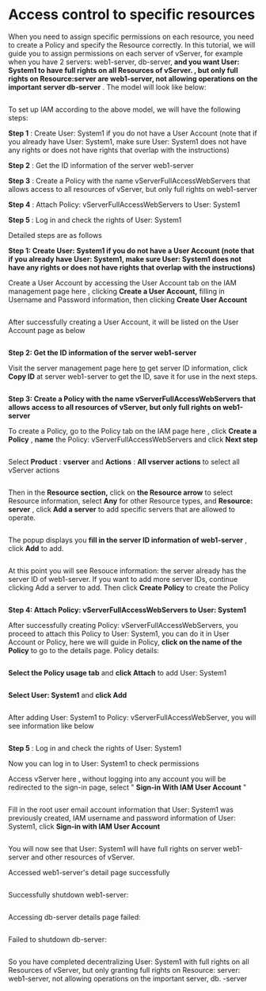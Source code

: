 # Access control to specific resources

When you need to assign specific permissions on each resource, you need to create a Policy and specify the Resource correctly. In this tutorial, we will guide you to assign permissions on each server of vServer, for example when you have 2 servers: web1-server, db-server, **and you want User: System1 to have full rights on all Resources of vServer. , but only full rights on Resource:server are web1-server, not allowing operations on the important server db-server** . The model will look like below:

<figure><img src="https://docs.vngcloud.vn/~gitbook/image?url=https%3A%2F%2F3672463924-files.gitbook.io%2F%7E%2Ffiles%2Fv0%2Fb%2Fgitbook-x-prod.appspot.com%2Fo%2Fspaces%252FB0NrrrdJdpYOYzRkbWp5%252Fuploads%252Fb6DTqNdnWe2LUfCCnJZY%252Fiam-specific-resource.drawio.png%3Falt%3Dmedia%26token%3D85fbe7d0-e189-4f25-a6b1-927aea64d9c9&#x26;width=768&#x26;dpr=4&#x26;quality=100&#x26;sign=e2e3c514&#x26;sv=1" alt=""><figcaption></figcaption></figure>

To set up IAM according to the above model, we will have the following steps:

**Step 1** : Create User: System1 if you do not have a User Account (note that if you already have User: System1, make sure User: System1 does not have any rights or does not have rights that overlap with the instructions)

**Step 2** : Get the ID information of the server web1-server

**Step 3** : Create a Policy with the name vServerFullAccessWebServers that allows access to all resources of vServer, but only full rights on web1-server

**Step 4** : Attach Policy: vServerFullAccessWebServers to User: System1

**Step 5** : Log in and check the rights of User: System1

Detailed steps are as follows

**Step 1: Create User: System1 if you do not have a User Account (note that if you already have User: System1, make sure User: System1 does not have any rights or does not have rights that overlap with the instructions)**

Create a User Account by accessing the User Account tab on the IAM management page here [,](https://iam.console.vngcloud.vn/user-accounts) clicking **Create a User Account,** filling in Username and Password information, then clicking **Create User Account**

<figure><img src="https://docs.vngcloud.vn/~gitbook/image?url=https%3A%2F%2F3672463924-files.gitbook.io%2F%7E%2Ffiles%2Fv0%2Fb%2Fgitbook-x-prod.appspot.com%2Fo%2Fspaces%252FB0NrrrdJdpYOYzRkbWp5%252Fuploads%252Fh99DI1M7zd14TH4fddYZ%252Fimage2023-7-12_15-18-33.png%3Falt%3Dmedia%26token%3Ddd0d78fd-d46d-4dab-bca3-504a1399e838&#x26;width=768&#x26;dpr=4&#x26;quality=100&#x26;sign=8d4f9bb2&#x26;sv=1" alt=""><figcaption></figcaption></figure>

After successfully creating a User Account, it will be listed on the User Account page as below

<figure><img src="https://docs.vngcloud.vn/~gitbook/image?url=https%3A%2F%2F3672463924-files.gitbook.io%2F%7E%2Ffiles%2Fv0%2Fb%2Fgitbook-x-prod.appspot.com%2Fo%2Fspaces%252FB0NrrrdJdpYOYzRkbWp5%252Fuploads%252FtT7hVLY2ITRVPFTHooqq%252Fimage2023-7-12_15-19-37.png%3Falt%3Dmedia%26token%3D864c508a-f984-4114-8c9b-27bf6b0f5164&#x26;width=768&#x26;dpr=4&#x26;quality=100&#x26;sign=faf9ba40&#x26;sv=1" alt=""><figcaption></figcaption></figure>

**Step 2: Get the ID information of the server web1-server**

Visit the server management page here [to](https://hcm-3.console.vngcloud.vn/vserver/v-server/cloud-server) get server ID information, click **Copy ID** at server web1-server to get the ID, save it for use in the next steps.

<figure><img src="https://docs.vngcloud.vn/~gitbook/image?url=https%3A%2F%2F3672463924-files.gitbook.io%2F%7E%2Ffiles%2Fv0%2Fb%2Fgitbook-x-prod.appspot.com%2Fo%2Fspaces%252FB0NrrrdJdpYOYzRkbWp5%252Fuploads%252FsrOvIubGZoxv2aqpbCil%252Fimage2023-7-12_16-25-13.png%3Falt%3Dmedia%26token%3Db3097754-146d-4f28-82b7-e152f05cfde3&#x26;width=768&#x26;dpr=4&#x26;quality=100&#x26;sign=1dfdf3d8&#x26;sv=1" alt=""><figcaption></figcaption></figure>

**Step 3: Create a Policy with the name vServerFullAccessWebServers that allows access to all resources of vServer, but only full rights on web1-server**

To create a Policy, go to the Policy tab on the IAM page here [,](https://iam.console.vngcloud.vn/policies) click **Create a Policy** , **name** the Policy: vServerFullAccessWebServers and click **Next step**

<figure><img src="https://docs.vngcloud.vn/~gitbook/image?url=https%3A%2F%2F3672463924-files.gitbook.io%2F%7E%2Ffiles%2Fv0%2Fb%2Fgitbook-x-prod.appspot.com%2Fo%2Fspaces%252FB0NrrrdJdpYOYzRkbWp5%252Fuploads%252FmPCGK6iLohYVYnSXodMK%252Fimage2023-7-12_15-22-45.png%3Falt%3Dmedia%26token%3Dfd3f5c6d-7d56-4e49-9883-57f5df69b232&#x26;width=768&#x26;dpr=4&#x26;quality=100&#x26;sign=ef5e8a05&#x26;sv=1" alt=""><figcaption></figcaption></figure>

Select **Product** : **vserver** and **Actions** : **All vserver actions** to select all vServer actions

<figure><img src="https://docs.vngcloud.vn/~gitbook/image?url=https%3A%2F%2F3672463924-files.gitbook.io%2F%7E%2Ffiles%2Fv0%2Fb%2Fgitbook-x-prod.appspot.com%2Fo%2Fspaces%252FB0NrrrdJdpYOYzRkbWp5%252Fuploads%252Fo00qtZOf2HaqczBNhVgo%252Fimage2023-7-12_15-24-23.png%3Falt%3Dmedia%26token%3Def775eee-f5e9-4100-8e03-596d9a682fa6&#x26;width=768&#x26;dpr=4&#x26;quality=100&#x26;sign=1f6391c1&#x26;sv=1" alt=""><figcaption></figcaption></figure>

Then in the **Resource section,** click on **the Resource arrow** to select Resource information, select **Any** for other Resource types, and **Resource: server** , click **Add a server** to add specific servers that are allowed to operate.

<figure><img src="https://docs.vngcloud.vn/~gitbook/image?url=https%3A%2F%2F3672463924-files.gitbook.io%2F%7E%2Ffiles%2Fv0%2Fb%2Fgitbook-x-prod.appspot.com%2Fo%2Fspaces%252FB0NrrrdJdpYOYzRkbWp5%252Fuploads%252F0lmSdWdFm6dfuL87tpQz%252Fimage2023-7-12_15-36-37.png%3Falt%3Dmedia%26token%3D84f6f34c-ac9f-43e9-8e38-b0dee11dd998&#x26;width=768&#x26;dpr=4&#x26;quality=100&#x26;sign=31ff0f14&#x26;sv=1" alt=""><figcaption></figcaption></figure>

The popup displays you **fill in the server ID information of web1-server** , click **Add** to add.

<figure><img src="https://docs.vngcloud.vn/~gitbook/image?url=https%3A%2F%2F3672463924-files.gitbook.io%2F%7E%2Ffiles%2Fv0%2Fb%2Fgitbook-x-prod.appspot.com%2Fo%2Fspaces%252FB0NrrrdJdpYOYzRkbWp5%252Fuploads%252FIKKKPIlUDn3PUKsuzbpU%252Fimage2023-7-12_15-37-46.png%3Falt%3Dmedia%26token%3Dae9aef31-d4e6-4d37-bf6d-db60a7d9b7a6&#x26;width=768&#x26;dpr=4&#x26;quality=100&#x26;sign=a04ff287&#x26;sv=1" alt=""><figcaption></figcaption></figure>

At this point you will see Resouce information: the server already has the server ID of web1-server. If you want to add more server IDs, continue clicking Add a server to add. Then click **Create Policy** to create the Policy

<figure><img src="https://docs.vngcloud.vn/~gitbook/image?url=https%3A%2F%2F3672463924-files.gitbook.io%2F%7E%2Ffiles%2Fv0%2Fb%2Fgitbook-x-prod.appspot.com%2Fo%2Fspaces%252FB0NrrrdJdpYOYzRkbWp5%252Fuploads%252FuCLHmPqziHkmd3NP7ZxX%252Fimage2023-7-12_15-39-6.png%3Falt%3Dmedia%26token%3Dd687b8fb-a1af-4051-b019-c85e2963bcf1&#x26;width=768&#x26;dpr=4&#x26;quality=100&#x26;sign=adad6ec2&#x26;sv=1" alt=""><figcaption></figcaption></figure>

**Step 4: Attach Policy: vServerFullAccessWebServers to User: System1**

After successfully creating Policy: vServerFullAccessWebServers, you proceed to attach this Policy to User: System1, you can do it in User Account or Policy, here we will guide in Policy, **click on the name of the Policy** to go to the details page. Policy details:

<figure><img src="https://docs.vngcloud.vn/~gitbook/image?url=https%3A%2F%2F3672463924-files.gitbook.io%2F%7E%2Ffiles%2Fv0%2Fb%2Fgitbook-x-prod.appspot.com%2Fo%2Fspaces%252FB0NrrrdJdpYOYzRkbWp5%252Fuploads%252F18cygYbXDvuCdNh8g1M1%252Fimage2023-7-12_15-46-16.png%3Falt%3Dmedia%26token%3D1c58ca61-1496-46d2-8aad-13dc74ac5c8f&#x26;width=768&#x26;dpr=4&#x26;quality=100&#x26;sign=ad7a0b0&#x26;sv=1" alt=""><figcaption></figcaption></figure>

**Select the Policy usage tab** and **click Attach** to add User: System1

<figure><img src="https://docs.vngcloud.vn/~gitbook/image?url=https%3A%2F%2F3672463924-files.gitbook.io%2F%7E%2Ffiles%2Fv0%2Fb%2Fgitbook-x-prod.appspot.com%2Fo%2Fspaces%252FB0NrrrdJdpYOYzRkbWp5%252Fuploads%252FqAroznTiJBumVoGF9N3G%252Fimage2023-7-12_15-46-46.png%3Falt%3Dmedia%26token%3D4e103960-2600-4cf0-9ab6-75b604bbd3f3&#x26;width=768&#x26;dpr=4&#x26;quality=100&#x26;sign=8c930536&#x26;sv=1" alt=""><figcaption></figcaption></figure>

**Select User: System1** and **click Add**

<figure><img src="https://docs.vngcloud.vn/~gitbook/image?url=https%3A%2F%2F3672463924-files.gitbook.io%2F%7E%2Ffiles%2Fv0%2Fb%2Fgitbook-x-prod.appspot.com%2Fo%2Fspaces%252FB0NrrrdJdpYOYzRkbWp5%252Fuploads%252FaNUhrPxOO3bkWKRbNUXe%252Fimage2023-7-12_15-48-3.png%3Falt%3Dmedia%26token%3D67f20fee-8b52-43f5-9d75-255abd286b5a&#x26;width=768&#x26;dpr=4&#x26;quality=100&#x26;sign=9f42b123&#x26;sv=1" alt=""><figcaption></figcaption></figure>

After adding User: System1 to Policy: vServerFullAccessWebServer, you will see information like below

<figure><img src="https://docs.vngcloud.vn/~gitbook/image?url=https%3A%2F%2F3672463924-files.gitbook.io%2F%7E%2Ffiles%2Fv0%2Fb%2Fgitbook-x-prod.appspot.com%2Fo%2Fspaces%252FB0NrrrdJdpYOYzRkbWp5%252Fuploads%252FdcmNQSWExCFNaul2PVAP%252Fimage2023-7-12_15-49-17.png%3Falt%3Dmedia%26token%3D5a205a08-7ccd-4418-ba85-7a5d3a9af776&#x26;width=768&#x26;dpr=4&#x26;quality=100&#x26;sign=c0d0690c&#x26;sv=1" alt=""><figcaption></figcaption></figure>

**Step 5** : Log in and check the rights of User: System1

Now you can log in to User: System1 to check permissions

Access vServer here [,](https://hcm-3.console.vngcloud.vn/vserver/v-server/cloud-server) without logging into any account you will be redirected to the sign-in page, select " **Sign-in With IAM User Account** "

<figure><img src="https://docs.vngcloud.vn/~gitbook/image?url=https%3A%2F%2F3672463924-files.gitbook.io%2F%7E%2Ffiles%2Fv0%2Fb%2Fgitbook-x-prod.appspot.com%2Fo%2Fspaces%252FB0NrrrdJdpYOYzRkbWp5%252Fuploads%252FRQCKLmbVTKw01hNW2oBa%252Fimage2023-7-12_13-48-49.png%3Falt%3Dmedia%26token%3Db0388752-d3c2-4dab-ada2-3aec720d8387&#x26;width=768&#x26;dpr=4&#x26;quality=100&#x26;sign=bd5f0942&#x26;sv=1" alt=""><figcaption></figcaption></figure>

Fill in the root user email account information that User: System1 was previously created, IAM username and password information of User: System1, click **Sign-in with IAM User Account**

<figure><img src="https://docs.vngcloud.vn/~gitbook/image?url=https%3A%2F%2F3672463924-files.gitbook.io%2F%7E%2Ffiles%2Fv0%2Fb%2Fgitbook-x-prod.appspot.com%2Fo%2Fspaces%252FB0NrrrdJdpYOYzRkbWp5%252Fuploads%252F0VMJCy7OahicDX416x61%252Fimage2023-7-12_15-56-13.png%3Falt%3Dmedia%26token%3D8463d9d7-bd9d-4f62-bb9a-789cc25743dc&#x26;width=768&#x26;dpr=4&#x26;quality=100&#x26;sign=7b5bb285&#x26;sv=1" alt=""><figcaption></figcaption></figure>

You will now see that User: System1 will have full rights on server web1-server and other resources of vServer.

Accessed web1-server's detail page successfully

<figure><img src="https://docs.vngcloud.vn/~gitbook/image?url=https%3A%2F%2F3672463924-files.gitbook.io%2F%7E%2Ffiles%2Fv0%2Fb%2Fgitbook-x-prod.appspot.com%2Fo%2Fspaces%252FB0NrrrdJdpYOYzRkbWp5%252Fuploads%252FtFNBw1Uk4Bps2nCjOBFc%252Fimage2023-7-12_15-58-35.png%3Falt%3Dmedia%26token%3D176f890b-966c-4a41-9e25-13bfd90a77e3&#x26;width=768&#x26;dpr=4&#x26;quality=100&#x26;sign=a0b411f3&#x26;sv=1" alt=""><figcaption></figcaption></figure>

Successfully shutdown web1-server:

<figure><img src="https://docs.vngcloud.vn/~gitbook/image?url=https%3A%2F%2F3672463924-files.gitbook.io%2F%7E%2Ffiles%2Fv0%2Fb%2Fgitbook-x-prod.appspot.com%2Fo%2Fspaces%252FB0NrrrdJdpYOYzRkbWp5%252Fuploads%252F9fUwUF8dFhy9C2k7nsN0%252Fimage2023-7-12_15-59-35.png%3Falt%3Dmedia%26token%3Da4f059e8-4749-4ce8-b1e3-38ff6cca6bd5&#x26;width=768&#x26;dpr=4&#x26;quality=100&#x26;sign=b8dd75e2&#x26;sv=1" alt=""><figcaption></figcaption></figure>

Accessing db-server details page failed:

<figure><img src="https://docs.vngcloud.vn/~gitbook/image?url=https%3A%2F%2F3672463924-files.gitbook.io%2F%7E%2Ffiles%2Fv0%2Fb%2Fgitbook-x-prod.appspot.com%2Fo%2Fspaces%252FB0NrrrdJdpYOYzRkbWp5%252Fuploads%252FfMHITsnvvieahQ9KJaS9%252Fimage2023-7-12_16-0-35.png%3Falt%3Dmedia%26token%3D90b05e21-a598-445e-9520-9485d4c161eb&#x26;width=768&#x26;dpr=4&#x26;quality=100&#x26;sign=cafeb74e&#x26;sv=1" alt=""><figcaption></figcaption></figure>

Failed to shutdown db-server:

<figure><img src="https://docs.vngcloud.vn/~gitbook/image?url=https%3A%2F%2F3672463924-files.gitbook.io%2F%7E%2Ffiles%2Fv0%2Fb%2Fgitbook-x-prod.appspot.com%2Fo%2Fspaces%252FB0NrrrdJdpYOYzRkbWp5%252Fuploads%252FCA6GDOgdQgMrKjXE6R2T%252Fimage2023-7-12_16-1-28.png%3Falt%3Dmedia%26token%3D50d2e6b9-119f-4c79-8afa-cb011174d72b&#x26;width=768&#x26;dpr=4&#x26;quality=100&#x26;sign=285dde6d&#x26;sv=1" alt=""><figcaption></figcaption></figure>

So you have completed decentralizing User: System1 with full rights on all Resources of vServer, but only granting full rights on Resource: server: web1-server, not allowing operations on the important server, db. -server
